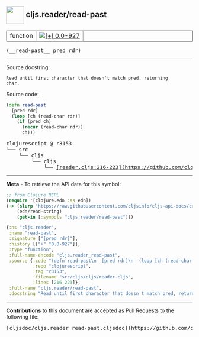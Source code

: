## <img width="48px" valign="middle" src="http://i.imgur.com/Hi20huC.png"> cljs.reader/read-past

 <table border="1">
<tr>

<td>function</td>
<td><a href="https://github.com/cljsinfo/cljs-api-docs/tree/0.0-927"><img valign="middle" alt="[+] 0.0-927" src="https://img.shields.io/badge/+-0.0--927-lightgrey.svg"></a> </td>
</tr>
</table>

 <samp>
(__read-past__ pred rdr)<br>
</samp>

---




Source docstring:

```
Read until first character that doesn't match pred, returning
char.
```

Source code:

```clj
(defn read-past
  [pred rdr]
  (loop [ch (read-char rdr)]
    (if (pred ch)
      (recur (read-char rdr))
      ch)))
```

 <pre>
clojurescript @ r3153
└── src
    └── cljs
        └── cljs
            └── <ins>[reader.cljs:216-223](https://github.com/clojure/clojurescript/blob/r3153/src/cljs/cljs/reader.cljs#L216-L223)</ins>
</pre>


---

__Meta__ - To retrieve the API data for this symbol:

```clj
;; from Clojure REPL
(require '[clojure.edn :as edn])
(-> (slurp "https://raw.githubusercontent.com/cljsinfo/cljs-api-docs/catalog/cljs-api.edn")
    (edn/read-string)
    (get-in [:symbols "cljs.reader/read-past"]))
```

```clj
{:ns "cljs.reader",
 :name "read-past",
 :signature ["[pred rdr]"],
 :history [["+" "0.0-927"]],
 :type "function",
 :full-name-encode "cljs.reader_read-past",
 :source {:code "(defn read-past\n  [pred rdr]\n  (loop [ch (read-char rdr)]\n    (if (pred ch)\n      (recur (read-char rdr))\n      ch)))",
          :repo "clojurescript",
          :tag "r3153",
          :filename "src/cljs/cljs/reader.cljs",
          :lines [216 223]},
 :full-name "cljs.reader/read-past",
 :docstring "Read until first character that doesn't match pred, returning\nchar."}

```

---

__Contributions__ to this document are accepted as Pull Requests to the following file:

 <pre>
[cljsdoc/cljs.reader_read-past.cljsdoc](https://github.com/cljsinfo/cljs-api-docs/blob/master/cljsdoc/cljs.reader_read-past.cljsdoc)
</pre>

